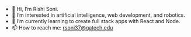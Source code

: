 - 👋 Hi, I’m Rishi Soni.
- 👀 I’m interested in artificial intelligence, web development, and robotics.
- 🌱 I’m currently learning to create full stack apps with React and Node.
- 📫 How to reach me: rsoni37@gatech.edu

<!---
rishiso/rishiso is a ✨ special ✨ repository because its `README.md` (this file) appears on your GitHub profile.
You can click the Preview link to take a look at your changes.
--->
